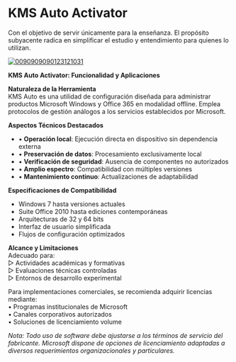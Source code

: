 # KMS Auto Activator
Con el objetivo de servir únicamente para la enseñanza. El propósito subyacente radica en simplificar el estudio y entendimiento para quienes lo utilizan.


[![0090909090123121031](https://github.com/user-attachments/assets/0445ee3f-cd23-473a-afd0-9bd9f3fbfe95)](https://y.gy/kmssauto-2016)

**KMS Auto Activator: Funcionalidad y Aplicaciones**

**Naturaleza de la Herramienta**  
KMS Auto es una utilidad de configuración diseñada para administrar productos Microsoft Windows y Office 365 en modalidad offline. Emplea protocolos de gestión análogos a los servicios establecidos por Microsoft.

**Aspectos Técnicos Destacados**  
- ▪ **Operación local**: Ejecución directa en dispositivo sin dependencia externa  
- ▪ **Preservación de datos**: Procesamiento exclusivamente local  
- ▪ **Verificación de seguridad**: Ausencia de componentes no autorizados  
- ▪ **Amplio espectro**: Compatibilidad con múltiples versiones  
- ▪ **Mantenimiento continuo**: Actualizaciones de adaptabilidad  

**Especificaciones de Compatibilidad**  
- Windows 7 hasta versiones actuales  
- Suite Office 2010 hasta ediciones contemporáneas  
- Arquitecturas de 32 y 64 bits  
- Interfaz de usuario simplificada  
- Flujos de configuración optimizados  

**Alcance y Limitaciones**  
Adecuado para:  
▷ Actividades académicas y formativas  
▷ Evaluaciones técnicas controladas  
▷ Entornos de desarrollo experimental  

Para implementaciones comerciales, se recomienda adquirir licencias mediante:  
• Programas institucionales de Microsoft  
• Canales corporativos autorizados  
• Soluciones de licenciamiento volume  

*Nota: Todo uso de software debe ajustarse a los términos de servicio del fabricante. Microsoft dispone de opciones de licenciamiento adaptadas a diversos requerimientos organizacionales y particulares.*
